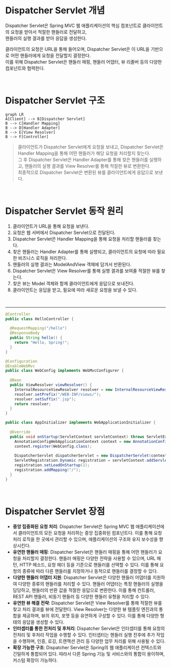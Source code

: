 # Dispatcher Servlet 개념

Dispatcher Servlet은 Spring MVC 웹 애플리케이션의 핵심 컴포넌트로 클라이언트의 요청을 받아서 적절한 핸들러로 전달하고, <br>
핸들러의 실행 결과를 받아 응답을 생성한다.

클라이언트의 요청은 URL을 통해 들어오며, Dispatcher Servlet은 이 URL을 기반으로 어떤 핸들러에게 요청을 전달할지 결정한다. <br>
이를 위해 Dispatcher Servlet은 핸들러 매핑, 핸들러 어댑터, 뷰 리졸버 등의 다양한 컴포넌트와 협력한다.

<br>

# Dispatcher Servlet 구조

```mermaid
graph LR
A[Client] --> B[Dispatcher Servlet]
B --> C[Handler Mapping]
B --> D[Handler Adapter]
B --> E[View Resolver]
B --> F[Controller]
```

> 클라이언트가 Dispatcher Servlet에게 요청을 보내고, Dispatcher Servlet은 Handler Mapping을 통해 어떤 핸들러가 해당 요청을 처리할지 찾는다. <br>
> 그 후 Dispatcher Servlet은 Handler Adapter를 통해 찾은 핸들러를 실행하고, 핸들러의 실행 결과를 View Resolver를 통해 적절한 뷰로 변환한다. <br>
> 최종적으로 Dispatcher Servlet은 변환된 뷰를 클라이언트에게 응답으로 보낸다.

<br>

# Dispatcher Servlet 동작 원리

1. 클라이언트가 URL을 통해 요청을 보낸다.
2. 요청은 웹 서버에서 Dispatcher Servlet으로 전달된다.
3. Dispatcher Servlet은 Handler Mapping을 통해 요청을 처리할 핸들러를 찾는다.
4. 찾은 핸들러는 Handler Adapter를 통해 실행되고, 클라이언트의 요청에 따라 필요한 비즈니스 로직을 처리한다.
5. 핸들러의 실행 결과는 ModelAndView 객체에 담겨서 반환된다.
6. Dispatcher Servlet은 View Resolver를 통해 실행 결과를 보여줄 적절한 뷰를 찾는다.
7. 찾은 뷰는 Model 객체와 함께 클라이언트에게 응답으로 보내진다.
8. 클라이언트는 응답을 받고, 필요에 따라 새로운 요청을 보낼 수 있다.


<br>
<hr>


```java
@Controller
public class HelloController {
  
  @RequestMapping("/hello")
  @ResponseBody
  public String hello() {
    return "Hello, Spring!";
  }
}

@Configuration
@EnableWebMvc
public class WebConfig implements WebMvcConfigurer {
  
  @Bean
  public ViewResolver viewResolver() {
    InternalResourceViewResolver resolver = new InternalResourceViewResolver();
    resolver.setPrefix("/WEB-INF/views/");
    resolver.setSuffix(".jsp");
    return resolver;
  }
}

public class AppInitializer implements WebApplicationInitializer {
  
  @Override
  public void onStartup(ServletContext servletContext) throws ServletException {
    AnnotationConfigWebApplicationContext context = new AnnotationConfigWebApplicationContext();
    context.register(WebConfig.class);
    
    DispatcherServlet dispatcherServlet = new DispatcherServlet(context);
    ServletRegistration.Dynamic registration = servletContext.addServlet("dispatcherServlet", dispatcherServlet);
    registration.setLoadOnStartup(1);
    registration.addMapping("/");
  }
}
```

<br>

# Dispatcher Servlet 장점

- **중앙 집중화된 요청 처리**: Dispatcher Servlet은 Spring MVC 웹 애플리케이션에서 클라이언트의 모든 요청을 처리하는 중앙 집중화된 컴포넌트다. 이를 통해 요청 처리 로직을 한 곳에서 관리할 수 있으며, 애플리케이션의 구조와 유지 보수성을 향상시킨다.
- **유연한 핸들러 매핑**: Dispatcher Servlet은 핸들러 매핑을 통해 어떤 핸들러가 요청을 처리할지 결정한다. 핸들러 매핑은 다양한 전략을 사용할 수 있으며, URL 패턴, HTTP 메소드, 요청 헤더 등을 기준으로 핸들러를 선택할 수 있다. 이를 통해 요청의 종류에 따라 다른 핸들러를 지정하거나 동적으로 핸들러를 결정할 수 있다.
- **다양한 핸들러 어댑터 지원**: Dispatcher Servlet은 다양한 핸들러 어댑터를 지원하여 다양한 종류의 핸들러를 처리할 수 있다. 핸들러 어댑터는 특정 핸들러의 실행을 담당하고, 핸들러의 반환 값을 적절한 응답으로 변환한다. 이를 통해 컨트롤러, REST API 핸들러, 비동기 핸들러 등 다양한 핸들러 유형을 처리할 수 있다.
- **유연한 뷰 해결 전략**: Dispatcher Servlet은 View Resolver를 통해 적절한 뷰를 찾고 처리 결과를 뷰에 전달한다. View Resolver는 다양한 뷰 템플릿 엔진과의 통합을 제공하며, 뷰의 위치, 포맷 등을 유연하게 구성할 수 있다. 이를 통해 다양한 형태의 응답을 생성할 수 있다.
- **인터셉터를 통한 전처리 및 후처리**: Dispatcher Servlet은 인터셉터를 통해 요청의 전처리 및 후처리 작업을 수행할 수 있다. 인터셉터는 핸들러 실행 전후에 추가 작업을 수행하며, 인증, 로깅, 트랜잭션 관리 등 다양한 업무 처리를 위해 사용될 수 있다.
- **확장 가능한 구조**: Dispatcher Servlet은 Spring의 웹 애플리케이션 컨텍스트와 긴밀하게 통합되어 있다. 따라서 다른 Spring 기능 및 서비스와의 통합이 용이하며, 커스텀 확장이 가능하다.

